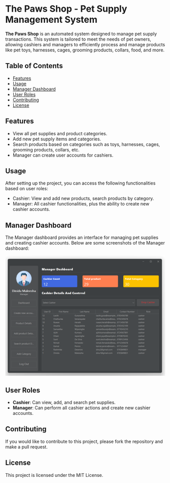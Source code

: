 <!DOCTYPE html>
<html lang="en">
<head>
  <meta charset="UTF-8">
  <meta name="viewport" content="width=device-width, initial-scale=1.0">
  <meta name="description" content="The Paws Shop - Manage pet supply transactions with ease using our comprehensive dashboard for managers and cashiers.">
  <title>The Paws Shop - Pet Supply Management System</title>
  <link rel="stylesheet" href="styles.css"> <!-- Link to an external stylesheet if available -->
</head>
<body>

<h1>The Paws Shop - Pet Supply Management System</h1>

<p><strong>The Paws Shop</strong> is an automated system designed to manage pet supply transactions. This system is tailored to meet the needs of pet owners, allowing cashiers and managers to efficiently process and manage products like pet toys, harnesses, cages, grooming products, collars, food, and more.</p>

<h2>Table of Contents</h2>
<ul>
  <li><a href="#features">Features</a></li>
  <li><a href="#usage">Usage</a></li>
  <li><a href="#manager-dashboard">Manager Dashboard</a></li>
  <li><a href="#user-roles">User Roles</a></li>
  <li><a href="#contributing">Contributing</a></li>
  <li><a href="#license">License</a></li>
</ul>

<h2 id="features">Features</h2>
<ul>
  <li>View all pet supplies and product categories.</li>
  <li>Add new pet supply items and categories.</li>
  <li>Search products based on categories such as toys, harnesses, cages, grooming products, collars, etc.</li>
  <li>Manager can create user accounts for cashiers.</li>
</ul>

<h2 id="usage">Usage</h2>
<p>After setting up the project, you can access the following functionalities based on user roles:</p>
<ul>
  <li>Cashier: View and add new products, search products by category.</li>
  <li>Manager: All cashier functionalities, plus the ability to create new cashier accounts.</li>
</ul>

<h2 id="manager-dashboard">Manager Dashboard</h2>
<p>The Manager dashboard provides an interface for managing pet supplies and creating cashier accounts. Below are some screenshots of the Manager dashboard:</p>

<img src="images/manager_dashboard_1.png.png" alt="Screenshot of the manager dashboard displaying inventory options">


<h2 id="user-roles">User Roles</h2>
<ul>
  <li><strong>Cashier</strong>: Can view, add, and search pet supplies.</li>
  <li><strong>Manager</strong>: Can perform all cashier actions and create new cashier accounts.</li>
</ul>

<h2 id="contributing">Contributing</h2>
<p>If you would like to contribute to this project, please fork the repository and make a pull request.</p>

<h2 id="license">License</h2>
<p>This project is licensed under the MIT License.</p>

</body>
</html>

